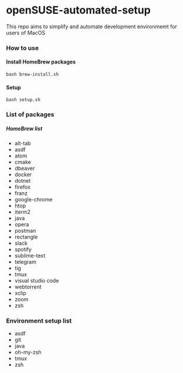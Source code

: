 # openSUSE-automated-setup
This repo aims to simplify and automate development environmemt for users of MacOS

### How to use

#### Install HomeBrew packages
```
bash brew-install.sh
```

#### Setup
```
bash setup.sh
```

### List of packages

##### HomeBrew list
* alt-tab
* asdf
* atom
* cmake
* dbeaver
* docker
* dotnet
* firefox
* franz
* google-chrome
* htop
* iterm2
* java
* opera
* postman
* rectangle
* slack
* spotify
* sublime-text
* telegram
* tig
* tmux
* visual studio code
* webtorrent
* xclip
* zoom
* zsh

### Environment setup list
* asdf
* git
* java
* oh-my-zsh
* tmux
* zsh
